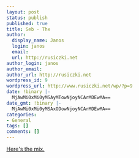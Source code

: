 ```yaml
---
layout: post
status: publish
published: true
title: Seb - Thx
author:
  display_name: Janos
  login: janos
  email: 
  url: http://rusiczki.net
author_login: janos
author_email: 
author_url: http://rusiczki.net
wordpress_id: 9
wordpress_url: http://www.rusiczki.net/wp/?p=9
date: !binary |-
  MjAwMi0xMi0yMSAyMTowNjoyNCArMDEwMA==
date_gmt: !binary |-
  MjAwMi0xMi0yMSAxODowNjoyNCArMDEwMA==
categories:
- General
tags: []
comments: []
---
```

<p><a href="http://www.drumandbass.ro/dnb/mp3/seb/" title="yeah!">Here's the mix.</a></p>
